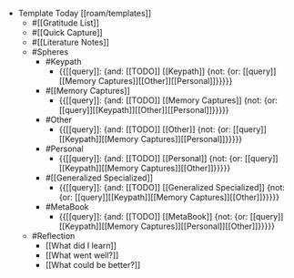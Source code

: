 - Template Today [[roam/templates]]
    - #[[Gratitude List]] 
    - #[[Quick Capture]]
    - #[[Literature Notes]]
    - #Spheres 
        - #Keypath
            - {{[[query]]: {and: [[TODO]] [[Keypath]] {not: {or: [[query]][[Memory Captures]][[Other]][[Personal]]}}}}}
        - #[[Memory Captures]]
            - {{[[query]]: {and: [[TODO]] [[Memory Captures]] {not: {or: [[query]][[Keypath]][[Other]][[Personal]]}}}}}
        - #Other
            - {{[[query]]: {and: [[TODO]] [[Other]] {not: {or: [[query]][[Keypath]][[Memory Captures]][[Personal]]}}}}}
        - #Personal
            - {{[[query]]: {and: [[TODO]] [[Personal]] {not: {or: [[query]][[Keypath]][[Memory Captures]][[Other]]}}}}}
        - #[[Generalized Specialized]]
            - {{[[query]]: {and: [[TODO]] [[Generalized Specialized]] {not: {or: [[query]][[Keypath]][[Memory Captures]][[Other]]}}}}}
        - #MetaBook
            - {{[[query]]: {and: [[TODO]] [[MetaBook]] {not: {or: [[query]][[Keypath]][[Memory Captures]][[Personal]][[Other]]}}}}}
    - #Reflection
        - [[What did I learn]]
        - [[What went well?]]
        - [[What could be better?]]
